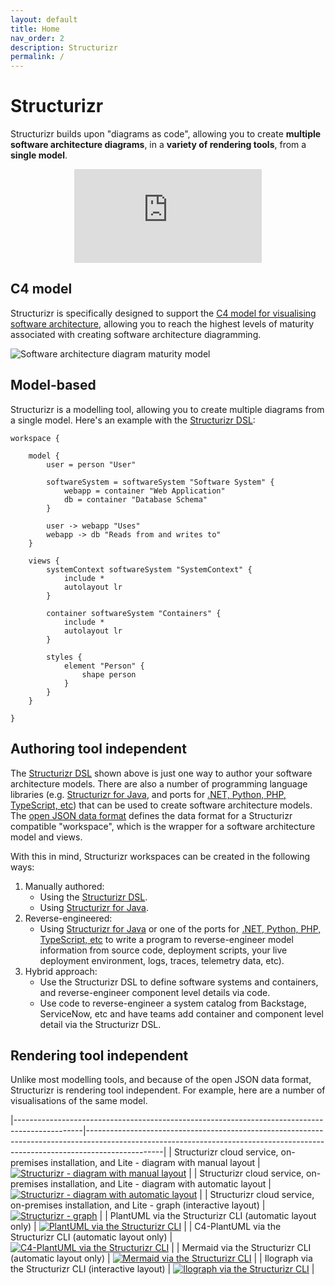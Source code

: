 ```yaml
---
layout: default
title: Home
nav_order: 2
description: Structurizr
permalink: /
---
```


# Structurizr

Structurizr builds upon "diagrams as code", allowing you to create
__multiple software architecture diagrams__, in a __variety of rendering tools__, from a __single model__.

<div style="text-align: center">
<iframe src="https://www.youtube-nocookie.com/embed/LYzOc7vI-Uo?si=Fiwayepq9xOKpgeK" title="YouTube video player" frameborder="0" allow="accelerometer; autoplay; clipboard-write; encrypted-media; gyroscope; picture-in-picture; web-share" allowfullscreen></iframe>
</div>

## C4 model

Structurizr is specifically designed to support the [C4 model for visualising software architecture](https://c4model.com),
allowing you to reach the highest levels of maturity associated with creating software architecture diagramming.

![Software architecture diagram maturity model](images/software-architecture-diagramming-maturity-model.png)

## Model-based

Structurizr is a modelling tool, allowing you to create multiple diagrams from a single model.
Here's an example with the [Structurizr DSL](/dsl):

```
workspace {

    model {
        user = person "User"
        
        softwareSystem = softwareSystem "Software System" {
            webapp = container "Web Application"
            db = container "Database Schema"
        }

        user -> webapp "Uses"
        webapp -> db "Reads from and writes to"
    }

    views {
        systemContext softwareSystem "SystemContext" {
            include *
            autolayout lr
        }

        container softwareSystem "Containers" {
            include *
            autolayout lr
        }
        
        styles {
            element "Person" {
                shape person
            }
        }
    }

}
```

## Authoring tool independent

The [Structurizr DSL](/dsl) shown above is just one way to author your software architecture models.
There are also a number of programming language libraries (e.g. [Structurizr for Java](/java),
and ports for [.NET, Python, PHP, TypeScript, etc](/community#authoring-tools))
that can be used to create software architecture models.
The [open JSON data format](https://github.com/structurizr/json) defines the data format for a Structurizr compatible "workspace",
which is the wrapper for a software architecture model and views.

With this in mind, Structurizr workspaces can be created in the following ways:

1. Manually authored:
   - Using the [Structurizr DSL](/dsl).
   - Using [Structurizr for Java](/java).
2. Reverse-engineered:
   - Using [Structurizr for Java](/java) or one of the ports for [.NET, Python, PHP, TypeScript, etc](/community#authoring-tools) to write a program to reverse-engineer model information from source code, deployment scripts, your live deployment environment, logs, traces, telemetry data, etc).
3. Hybrid approach:
   - Use the Structurizr DSL to define software systems and containers, and reverse-engineer component level details via code.
   - Use code to reverse-engineer a system catalog from Backstage, ServiceNow, etc and have teams add container and component level detail via the Structurizr DSL.

## Rendering tool independent

Unlike most modelling tools, and because of the open JSON data format, Structurizr is rendering tool independent.
For example, here are a number of visualisations of the same model.

|-----------------------------------------------------------------------------------------------|-------------------------------------------------------------------------------------------------------------------------------------------------------------------------------|
| Structurizr cloud service, on-premises installation, and Lite - diagram with manual layout    | [![Structurizr - diagram with manual layout](images/structurizr-diagram-manual.png)](https://structurizr.com/share/36141/diagrams#Containers)                                 |
| Structurizr cloud service, on-premises installation, and Lite - diagram with automatic layout | [![Structurizr - diagram with automatic layout](images/structurizr-diagram-automatic.png)](https://structurizr.com/dsl?example=big-bank-plc&view=Containers&renderer=diagram) |
| Structurizr cloud service, on-premises installation, and Lite - graph (interactive layout)    | [![Structurizr - graph](images/structurizr-graph.png)](https://structurizr.com/dsl?example=big-bank-plc&view=Containers&renderer=graph)                                       |
| PlantUML via the Structurizr CLI (automatic layout only)                                      | [![PlantUML via the Structurizr CLI](images/plantuml.png)](https://structurizr.com/dsl?example=big-bank-plc&view=Containers&renderer=plantuml)                                |
| C4-PlantUML via the Structurizr CLI (automatic layout only)                                   | [![C4-PlantUML via the Structurizr CLI](images/c4plantuml.png)](https://structurizr.com/dsl?example=big-bank-plc&view=Containers&renderer=c4plantuml)                         |
| Mermaid via the Structurizr CLI (automatic layout only)                                       | [![Mermaid via the Structurizr CLI](images/mermaid.jpg)](https://structurizr.com/dsl?example=big-bank-plc&view=Containers&renderer=mermaid)                                   |
| Ilograph via the Structurizr CLI (interactive layout)                                         | [![Ilograph via the Structurizr CLI](images/ilograph.png)](https://structurizr.com/dsl?example=big-bank-plc&view=Containers&renderer=ilograph)                                |
